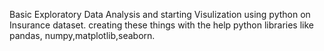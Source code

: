 Basic Exploratory  Data Analysis and starting  Visulization using python on Insurance dataset. creating these things with the help python libraries like pandas, numpy,matplotlib,seaborn.
